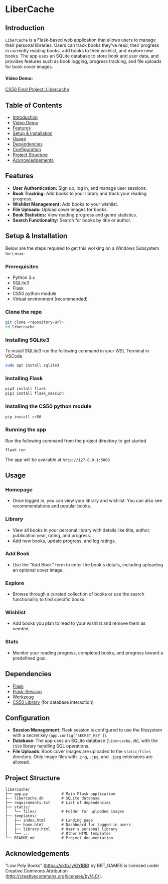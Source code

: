 # LiberCache
<!-- put in a picture or logo -->

## Introduction
`LiberCache` is a Flask-based web application that allows users to manage their personal libraries. Users can track books they've read, their progress in currently reading books, add books to their wishlist, and explore new books. The app uses an SQLite database to store book and user data, and provides features such as book logging, progress tracking, and file uploads for book cover images.

#### Video Demo: 
[CS50 Final Project: Libercache](https://youtu.be/eyr7jGwgNNk)

## Table of Contents
- [Introduction](#introduction)
- [Video Demo](#video-demo-httpsyoutubeeyr7jgwgnnk)
- [Features](#features)
- [Setup & Installation](#setup-&-installation)
- [Usage](#usage)
- [Dependencies](#dependencies)
- [Configuration](#configuration)
- [Project Structure](#project-structure)
- [Acknowledgements](#acknowledgements)

## Features
- **User Authentication:** Sign up, log in, and manage user sessions.
- **Book Tracking:** Add books to your library and track your reading progress.
- **Wishlist Management:** Add books to your wishlist.
- **File Uploads:** Upload cover images for books.
- **Book Statistics:** View reading progress and genre statistics.
- **Search Functionality:** Search for books by title or author.

## Setup & Installation
Below are the steps required to get this working on a Windows Subsystem for Linux:

### Prerequisites
- Python 3.x
- SQLite3
- Flask
- CS50 python module
- Virtual environment (recommended)

### Clone the repo
```bash
git clone <repository-url>
cd libercache
```
### Installing SQLite3
To install SQLite3 run the following command in your WSL Terminal in VSCode
```bash
sudo apt install sqlite3
```
### Installing Flask
```bash
pip3 install flask
pip3 install flask_session
```
### Installing the CS50 python module
```bash
pip install cs50
```
### Running the app
Run the following command from the project directory to get started
```bash
flask run
```
The app will be available at `http://127.0.0.1:5000`

## Usage
### Homepage
- Once logged in, you can view your library and wishlist. You can also see recommendations and popular books.

### Library
- View all books in your personal library with details like title, author, publication year, rating, and progress.
- Add new books, update progress, and log ratings.

### Add Book
- Use the "Add Book" form to enter the book's details, including uploading an optional cover image.

### Explore
- Browse through a curated collection of books or use the search functionality to find specific books.

### Wishlist
- Add books you plan to read to your wishlist and remove them as needed.

### Stats
- Monitor your reading progress, completed books, and progress toward a predefined goal.

## Dependencies

- [Flask](https://flask.palletsprojects.com/)
- [Flask-Session](https://pythonhosted.org/Flask-Session/)
- [Werkzeug](https://werkzeug.palletsprojects.com/)
- [CS50 Library](https://cs50.readthedocs.io/) (for database interaction)

## Configuration

- **Session Management**: Flask session is configured to use the filesystem with a secret key (`app.config['SECRET_KEY']`).
- **Database**: The app uses an SQLite database (`libercache.db`), with the `CS50` library handling SQL operations.
- **File Uploads**: Book cover images are uploaded to the `static/files` directory. Only image files with `.png`, `.jpg`, and `.jpeg` extensions are allowed.

## Project Structure
```
libercache/
├── app.py               # Main Flask application
├── libercache.db        # SQLite database
├── requirements.txt     # List of dependencies
├── static/
│   └── files/           # Folder for uploaded images
├── templates/
│   ├── index.html       # Landing page
│   ├── home.html        # Dashboard for logged-in users
│   ├── library.html     # User's personal library
│   └── ...              # Other HTML templates
└── README.md            # Project documentation
```

## Acknowledgements
"Low Poly Books" (https://skfb.ly/6YIBB) by BRT_GAMES is licensed under Creative Commons Attribution (http://creativecommons.org/licenses/by/4.0/).
